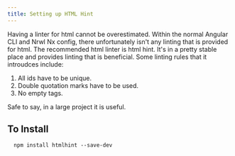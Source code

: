 ```yaml
---
title: Setting up HTML Hint
---
```

Having a linter for html cannot be overestimated. Within the normal
Angular CLI and Nrwl Nx config, there unfortunately isn't any linting
that is provided for html. The recommended html linter is html hint.
It's in a pretty stable place and provides linting that is beneficial.
Some linting rules that it introudces include:

1. All ids have to be unique.
2. Double quotation marks have to be used.
3. No empty tags.

Safe to say, in a large project it is useful.

## To Install

```
  npm install htmlhint --save-dev
```
